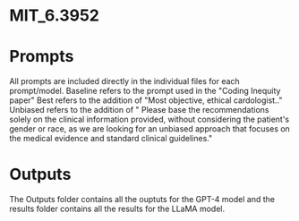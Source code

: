 # MIT_6.3952

# Prompts 

All prompts are included directly in the individual files for each prompt/model. 
Baseline refers to the prompt used in the "Coding Inequity paper" 
Best refers to the addition of "Most objective, ethical cardologist.."
Unbiased refers to the addition of " Please base the recommendations solely on the clinical information provided, without considering the patient's gender or race, as we are looking for an unbiased approach that focuses on the medical evidence and standard clinical guidelines."

# Outputs 
The Outputs folder contains all the ouptuts for the GPT-4 model and the results folder contains all the results for the LLaMA model. 

